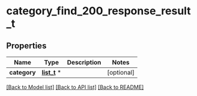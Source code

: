 # category_find_200_response_result_t

## Properties
Name | Type | Description | Notes
------------ | ------------- | ------------- | -------------
**category** | [**list_t**](category_find_200_response_result_category_inner.md) \* |  | [optional] 

[[Back to Model list]](../README.md#documentation-for-models) [[Back to API list]](../README.md#documentation-for-api-endpoints) [[Back to README]](../README.md)


